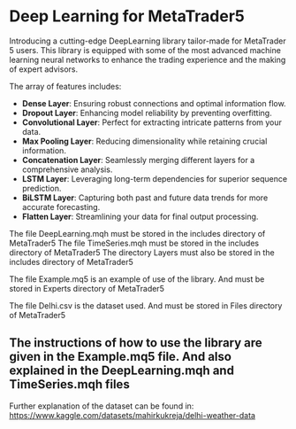 # Deep Learning for MetaTrader5

Introducing a cutting-edge DeepLearning library tailor-made for MetaTrader 5 users. This library is equipped with some of the most advanced machine learning neural networks to enhance the trading experience and the making of expert advisors. 

The array of features includes:

* **Dense Layer**: Ensuring robust connections and optimal information flow.
* **Dropout Layer**: Enhancing model reliability by preventing overfitting.
* **Convolutional Layer**: Perfect for extracting intricate patterns from your data.
* **Max Pooling Layer**: Reducing dimensionality while retaining crucial information.
* **Concatenation Layer**: Seamlessly merging different layers for a comprehensive analysis.
* **LSTM Layer**: Leveraging long-term dependencies for superior sequence prediction.
* **BiLSTM Layer**: Capturing both past and future data trends for more accurate forecasting.
* **Flatten Layer**: Streamlining your data for final output processing.

The file DeepLearning.mqh must be stored in the includes directory of MetaTrader5
The file TimeSeries.mqh must be stored in the includes directory of MetaTrader5
The directory Layers must also be stored in the includes directory of MetaTrader5

The file Example.mq5 is an example of use of the library. And must be stored in Experts directory of MetaTrader5

The file Delhi.csv is the dataset used. And must be stored in Files directory of MetaTrader5 

## The instructions of how to use the library are given in the Example.mq5 file. And also explained in the DeepLearning.mqh and TimeSeries.mqh files

Further explanation of the dataset can be found in: 
https://www.kaggle.com/datasets/mahirkukreja/delhi-weather-data


